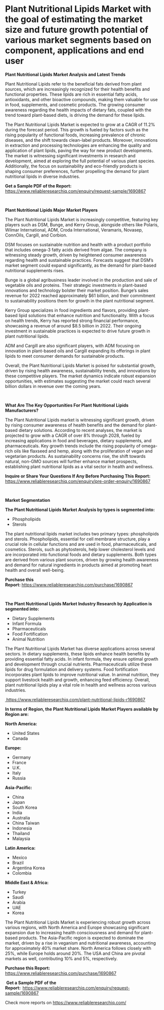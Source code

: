 <p><h1>Plant Nutritional Lipids Market with the goal of estimating the market size and future growth potential of various market segments based on component, applications and end user</h1></p><p><strong>Plant Nutritional Lipids Market Analysis and Latest Trends</strong></p>
<p><p>Plant Nutritional Lipids refer to the beneficial fats derived from plant sources, which are increasingly recognized for their health benefits and functional properties. These lipids are rich in essential fatty acids, antioxidants, and other bioactive compounds, making them valuable for use in food, supplements, and cosmetic products. The growing consumer awareness regarding the health impacts of dietary fats, coupled with the trend toward plant-based diets, is driving the demand for these lipids.</p><p>The Plant Nutritional Lipids Market is expected to grow at a CAGR of 11.2% during the forecast period. This growth is fueled by factors such as the rising popularity of functional foods, increasing prevalence of chronic diseases, and the shift towards clean-label products. Moreover, innovations in extraction and processing technologies are enhancing the quality and application of plant lipids, paving the way for new product developments. The market is witnessing significant investments in research and development, aimed at exploring the full potential of various plant species. Additionally, the focus on sustainability and eco-friendly products is shaping consumer preferences, further propelling the demand for plant nutritional lipids in diverse industries.</p></p>
<p><strong>Get a Sample PDF of the Report:&nbsp;</strong> <a href="https://www.reliableresearchiq.com/enquiry/request-sample/1690867?utm_campaign=1123&utm_medium=2&utm_source=Github&utm_content=ia&utm_term=06012025&utm_id=plant-nutritional-lipids">https://www.reliableresearchiq.com/enquiry/request-sample/1690867</a></p>
<p>&nbsp;</p>
<p><strong>Plant Nutritional Lipids Major Market Players</strong></p>
<p><p>The Plant Nutritional Lipids Market is increasingly competitive, featuring key players such as DSM, Bunge, and Kerry Group, alongside others like Polaris, Wilmar International, ADM, Croda International, Veramaris, Novasep, ConnOils, Cargill, and Corbion.</p><p>DSM focuses on sustainable nutrition and health with a product portfolio that includes omega-3 fatty acids derived from algae. The company is witnessing steady growth, driven by heightened consumer awareness regarding health and sustainable practices. Forecasts suggest that DSM’s market segment could expand significantly, as the demand for plant-based nutritional supplements rises.</p><p>Bunge is a global agribusiness leader involved in the production and sale of vegetable oils and proteins. Their strategic investments in plant-based innovations and technology bolster their market position. Bunge’s sales revenue for 2022 reached approximately $61 billion, and their commitment to sustainability positions them for growth in the plant nutritional segment.</p><p>Kerry Group specializes in food ingredients and flavors, providing plant-based lipid solutions that enhance nutrition and functionality. With a focus on health trends, Kerry has reported strong financial performance, showcasing a revenue of around $8.5 billion in 2022. Their ongoing investment in sustainable practices is expected to drive future growth in plant nutritional lipids.</p><p>ADM and Cargill are also significant players, with ADM focusing on innovation in plant-based oils and Cargill expanding its offerings in plant lipids to meet consumer demands for sustainable products. </p><p>Overall, the Plant Nutritional Lipids Market is poised for substantial growth, driven by rising health awareness, sustainability trends, and innovations by these competitive players. The market dynamics indicate robust expansion opportunities, with estimates suggesting the market could reach several billion dollars in revenue over the coming years.</p></p>
<p>&nbsp;</p>
<p><strong>What Are The Key Opportunities For Plant Nutritional Lipids Manufacturers?</strong></p>
<p><p>The Plant Nutritional Lipids market is witnessing significant growth, driven by rising consumer awareness of health benefits and the demand for plant-based dietary solutions. According to recent analyses, the market is projected to grow with a CAGR of over 8% through 2028, fueled by increasing applications in food and beverages, dietary supplements, and pharmaceuticals. Key growth trends include the rising popularity of omega-rich oils like flaxseed and hemp, along with the proliferation of vegan and vegetarian products. As sustainability concerns rise, the shift towards natural, non-GMO sources will further enhance market prospects, establishing plant nutritional lipids as a vital sector in health and wellness.</p></p>
<p><strong>Inquire or Share Your Questions If Any Before Purchasing This Report:</strong> <a href="https://www.reliableresearchiq.com/enquiry/pre-order-enquiry/1690867?utm_campaign=1123&utm_medium=2&utm_source=Github&utm_content=ia&utm_term=06012025&utm_id=plant-nutritional-lipids">https://www.reliableresearchiq.com/enquiry/pre-order-enquiry/1690867</a></p>
<p>&nbsp;</p>
<p><strong>Market Segmentation</strong></p>
<p><strong>The Plant Nutritional Lipids Market Analysis by types is segmented into:</strong></p>
<p><ul><li>Phospholipids</li><li>Sterols</li></ul></p>
<p><p>The plant nutritional lipids market includes two primary types: phospholipids and sterols. Phospholipids, essential for cell membrane structure, play a crucial role in cellular functions and are used in food, pharmaceuticals, and cosmetics. Sterols, such as phytosterols, help lower cholesterol levels and are incorporated into functional foods and dietary supplements. Both types are derived from various plant sources, driven by growing health awareness and demand for natural ingredients in products aimed at promoting heart health and overall well-being.</p></p>
<p><strong>Purchase this Report:&nbsp;</strong><a href="https://www.reliableresearchiq.com/purchase/1690867?utm_campaign=1123&utm_medium=2&utm_source=Github&utm_content=ia&utm_term=06012025&utm_id=plant-nutritional-lipids">https://www.reliableresearchiq.com/purchase/1690867</a></p>
<p>&nbsp;</p>
<p><strong>The Plant Nutritional Lipids Market Industry Research by Application is segmented into:</strong></p>
<p><ul><li>Dietary Supplements</li><li>Infant Formula</li><li>Pharmaceuticals</li><li>Food Fortification</li><li>Animal Nutrition</li></ul></p>
<p><p>The Plant Nutritional Lipids Market has diverse applications across several sectors. In dietary supplements, these lipids enhance health benefits by providing essential fatty acids. In infant formula, they ensure optimal growth and development through crucial nutrients. Pharmaceuticals utilize these lipids for drug formulation and delivery systems. Food fortification incorporates plant lipids to improve nutritional value. In animal nutrition, they support livestock health and growth, enhancing feed efficiency. Overall, plant nutritional lipids play a vital role in health and wellness across various industries.</p></p>
<p><a href="https://www.reliableresearchiq.com/plant-nutritional-lipids-r1690867?utm_campaign=1123&utm_medium=2&utm_source=Github&utm_content=ia&utm_term=06012025&utm_id=plant-nutritional-lipids">&nbsp;https://www.reliableresearchiq.com/plant-nutritional-lipids-r1690867</a></p>
<p><strong>In terms of Region, the Plant Nutritional Lipids Market Players available by Region are:</strong></p>
<p>
    <p> <strong> North America: </strong>
        <ul>
            <li>United States</li>
            <li>Canada</li>
        </ul>
        </p> 
    <p> <strong> Europe: </strong>
        <ul>
            <li>Germany</li>
            <li>France</li>
            <li>U.K.</li>
            <li>Italy</li>
            <li>Russia</li>
        </ul>
        </p> 
    <p> <strong> Asia-Pacific: </strong>
        <ul>
            <li>China</li>
            <li>Japan</li>
            <li>South Korea</li>
            <li>India</li>
            <li>Australia</li>
            <li>China Taiwan</li>
            <li>Indonesia</li>
            <li>Thailand</li>
            <li>Malaysia</li>
        </ul>
        </p> 
    <p> <strong> Latin America: </strong>
        <ul>
            <li>Mexico</li>
            <li>Brazil</li>
            <li>Argentina Korea</li>
            <li>Colombia</li>
        </ul>
        </p> 
    <p> <strong> Middle East & Africa: </strong>
        <ul>
            <li>Turkey</li>
            <li>Saudi</li>
            <li>Arabia</li>
            <li>UAE</li>
            <li>Korea</li>
        </ul>
    </p>
    </p>
<p><p>The Plant Nutritional Lipids Market is experiencing robust growth across various regions, with North America and Europe showcasing significant expansion due to increasing health consciousness and demand for plant-based products. The Asia-Pacific region is expected to dominate the market, driven by a rise in veganism and nutritional awareness, accounting for approximately 40% market share. North America follows closely with 25%, while Europe holds around 20%. The USA and China are pivotal markets as well, contributing 10% and 5%, respectively.</p></p>
<p><strong>Purchase this Report: </strong><a href="https://www.reliableresearchiq.com/purchase/1690867?utm_campaign=1123&utm_medium=2&utm_source=Github&utm_content=ia&utm_term=06012025&utm_id=plant-nutritional-lipids">https://www.reliableresearchiq.com/purchase/1690867</a></p>
<p>&nbsp;<strong>Get a Sample PDF of the Report:&nbsp;&nbsp;</strong><a href="https://www.reliableresearchiq.com/enquiry/request-sample/1690867?utm_campaign=1123&utm_medium=2&utm_source=Github&utm_content=ia&utm_term=06012025&utm_id=plant-nutritional-lipids">https://www.reliableresearchiq.com/enquiry/request-sample/1690867</a></p>
<p><strong></strong></p>
<p>Check more reports on <a href="https://www.reliableresearchiq.com/?utm_campaign=1123&utm_medium=2&utm_source=Github&utm_content=ia&utm_term=06012025&utm_id=plant-nutritional-lipids">https://www.reliableresearchiq.com/</a></p>